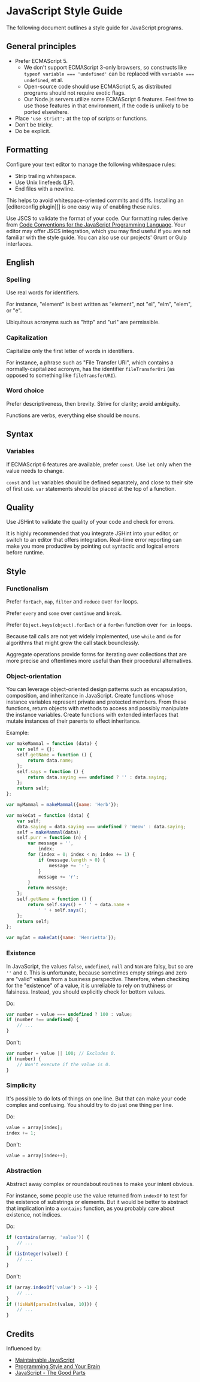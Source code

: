 # JavaScript Style Guide

The following document outlines a style guide for JavaScript programs.

## General principles

- Prefer ECMAScript 5.
  - We don't support ECMAScript 3-only browsers, so constructs like `typeof
    variable === 'undefined'` can be replaced with `variable === undefined`, et
    al.
  - Open-source code should use ECMAScript 5, as distributed programs should not
    require exotic flags.
  - Our Node.js servers utilize some ECMAScript 6 features. Feel free to use
    those features in that environment, if the code is unlikely to be ported
    elsewhere.
- Place `'use strict';` at the top of scripts or functions.
- Don't be tricky.
- Do be explicit.

## Formatting

Configure your text editor to manage the following whitespace rules:

- Strip trailing whitespace.
- Use Unix linefeeds (LF).
- End files with a newline.

This helps to avoid whitespace-oriented commits and diffs. Installing an
[editorconfig plugin][] is one easy way of enabling these rules.

Use JSCS to validate the format of your code. Our formatting rules derive from
[Code Conventions for the JavaScript Programming Language][]. Your editor may
offer JSCS integration, which you may find useful if you are not familiar with
the style guide. You can also use our projects' Grunt or Gulp interfaces.

[Code Conventions for the JavaScript Programming Language]: http://javascript.crockford.com/code.html
[Editorconfig]: http://editorconfig.org/#download

## English

### Spelling

Use real words for identifiers.

For instance, "element" is best written as "element", not "el", "elm", "elem",
or "e".

Ubiquitous acronyms such as "http" and "url" are permissible.

### Capitalization

Capitalize only the first letter of words in identifiers.

For instance, a phrase such as "File Transfer URI", which contains a
normally-capitalized acronym, has the identifier `fileTransferUri` (as opposed
to something like `fileTransferURI`).

### Word choice

Prefer descriptiveness, then brevity. Strive for clarity; avoid ambiguity.

Functions are verbs, everything else should be nouns.

## Syntax

### Variables

If ECMAScript 6 features are available, prefer `const`. Use `let` only when the
value needs to change.

`const` and `let` variables should be defined separately, and close to their
site of first use. `var` statements should be placed at the top of a function.

## Quality

Use JSHint to validate the quality of your code and check for errors.

It is highly recommended that you integrate JSHint into your editor, or switch
to an editor that offers integration. Real-time error reporting can make you
more productive by pointing out syntactic and logical errors before runtime.

## Style

### Functionalism

Prefer `forEach`, `map`, `filter` and `reduce` over `for` loops.

Prefer `every` and `some` over `continue` and `break`.

Prefer `Object.keys(object).forEach` or a `forOwn` function over `for in` loops.

Because tail calls are not yet widely implemented, use `while` and `do` for
algorithms that might grow the call stack boundlessly.

Aggregate operations provide forms for iterating over collections that are more
precise and oftentimes more useful than their procedural alternatives.

### Object-orientation

You can leverage object-oriented design patterns such as encapsulation,
composition, and inheritance in JavaScript. Create functions whose instance
variables represent private and protected members. From these functions, return
objects with methods to access and possibly manipulate the instance
variables. Create functions with extended interfaces that mutate instances of
their parents to effect inheritance.

Example:

```js
var makeMammal = function (data) {
    var self = {};
    self.getName = function () {
        return data.name;
    };
    self.says = function () {
        return data.saying === undefined ? '' : data.saying;
    };
    return self;
};

var myMammal = makeMammal({name: 'Herb'});

var makeCat = function (data) {
    var self;
    data.saying = data.saying === undefined ? 'meow' : data.saying;
    self = makeMammal(data);
    self.purr = function (n) {
        var message = '',
            index;
        for (index = 0; index < n; index += 1) {
            if (message.length > 0) {
                message += '-';
            }
            message += 'r';
        }
        return message;
    };
    self.getName = function () {
        return self.says() + ' ' + data.name +
            ' ' + self.says();
    };
    return self;
};

var myCat = makeCat({name: 'Henrietta'});
```

### Existence

In JavaScript, the values `false`, `undefined`, `null` and `NaN` are falsy, but
so are `''` and `0`. This is unfortunate, because sometimes empty strings and
zero are "valid" values from a business perspective. Therefore, when checking
for the "existence" of a value, it is unreliable to rely on truthiness or
falsiness. Instead, you should explicitly check for bottom values.

Do:

```js
var number = value === undefined ? 100 : value;
if (number !== undefined) {
    // ...
}
```

Don't:

```js
var number = value || 100; // Excludes 0.
if (number) {
    // Won't execute if the value is 0.
}
```

### Simplicity

It's possible to do lots of things on one line. But that can make your code
complex and confusing. You should try to do just one thing per line.

Do:

```js
value = array[index];
index += 1;
```

Don't:

```js
value = array[index++];
```

### Abstraction

Abstract away complex or roundabout routines to make your intent obvious.

For instance, some people use the value returned from `indexOf` to test for the
existence of substrings or elements. But it would be better to abstract that
implication into a `contains` function, as you probably care about existence,
not indices.

Do:

```js
if (contains(array, 'value')) {
    // ...
}
if (isInteger(value)) {
    // ...
}
```

Don't:

```js
if (array.indexOf('value') > -1) {
    // ...
}
if (!isNaN(parseInt(value, 10))) {
    // ...
}
```

## Credits

Influenced by:

- [Maintainable JavaScript](http://youtu.be/3MejbqcMC08)
- [Programming Style and Your Brain](http://youtu.be/_EANG8ZZbRs)
- [JavaScript - The Good Parts](http://www.amazon.com/JavaScript-Good-Parts-Douglas-Crockford/dp/0596517742)
